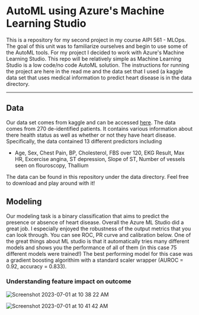# AutoML using Azure's Machine Learning Studio
This is a repository for my second project in my course AIPI 561 - MLOps. The goal of this unit was to familiarize ourselves and begin to use some of the AutoML tools. 
For my project I decided to work with Azure's Machine Learning Studio. This repo will be relatively simple as Machine Learning Studio is a low code/no code AutoML solution. 
The instructions for running the project are here in the read me and the data set that I used (a kaggle data set that uses medical information to predict heart disease is in the 
data directory. 

---

## Data 
Our data set comes from kaggle and can be accessed [here]([url](https://www.kaggle.com/datasets/johnsmith88/heart-disease-dataset)). The data comes from 270 de-identified patients. It contains various information about there health status as well as whether or not they have heart disease. Specifically, the data contained 13 different predictors including
- Age, Sex, Chest Pain, BP, Cholesterol, FBS over 120, EKG Result, Max HR, Excercise angina, ST depression, Slope of ST, Number of vessels seen on flouroscopy, Thallium

The data can be found in this repository under the data directory. Feel free to download and play around with it!


## Modeling 
Our modeling task is a binary classification that aims to predict the presence or absence of heart disease. Overall the Azure ML Studio did a great job. I especially enjoyed the robustness of the output metrics that you can look through. You can see ROC, PR curve and calibration below. One of the great things about ML studio is that it automatically tries many different models and shows you the performance of all of them (in this case 75 different models were trained!) The best performing model for this case was a gradient boosting algorithim with a standard scaler wrapper (AUROC = 0.92, accuracy = 0.833). 


### Understanding feature impact on outcome
![Screenshot 2023-07-01 at 10 38 22 AM](https://github.com/BrunoValan/MLOPS_AutoML/assets/110431113/d407ec51-3754-415f-b537-b496fa831c6d)





![Screenshot 2023-07-01 at 10 41 42 AM](https://github.com/BrunoValan/MLOPS_AutoML/assets/110431113/0549ca98-d456-4f3b-8225-73597b95bc65)
